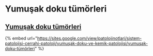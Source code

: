 # Yumuşak doku tümörleri

## [Yumuşak doku tümörleri](https://sites.google.com/view/patolojinotlari/sistem-patolojisi-cerrahi-patoloji/yumuşak-doku-ve-kemik-patolojisi/yumuşak-doku-tümörleri) <a id="h.p_gTpqrPPajqnf"></a>

{% embed url="https://sites.google.com/view/patolojinotlari/sistem-patolojisi-cerrahi-patoloji/yumuşak-doku-ve-kemik-patolojisi/yumuşak-doku-tümörleri" %}



